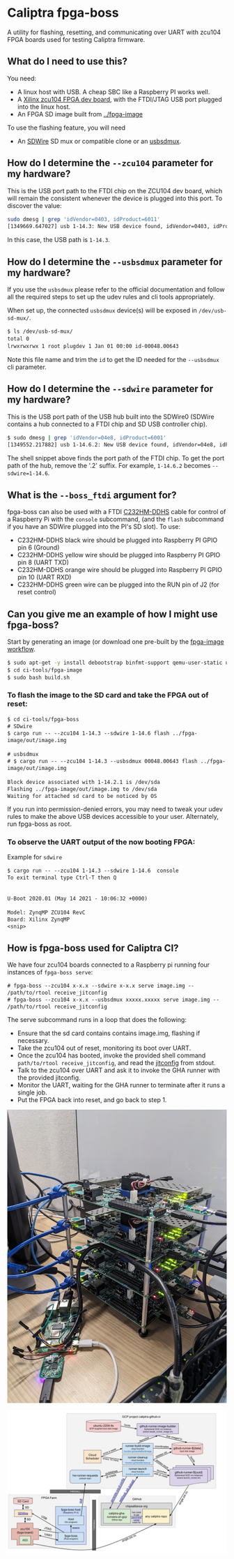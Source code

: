 # Caliptra fpga-boss

A utility for flashing, resetting, and communicating over UART with zcu104 FPGA
boards used for testing Caliptra firmware.

## What do I need to use this?

You need:

* A linux host with USB. A cheap SBC like a Raspberry PI works well.
* A [Xilinx zcu104 FPGA dev board](https://www.xilinx.com/products/boards-and-kits/zcu104.html), with the FTDI/JTAG USB port plugged into the linux host.
* An FPGA SD image built from [../fpga-image](../fpga-image)

To use the flashing feature, you will need

* An [SDWire](https://wiki.tizen.org/SDWire) SD mux or compatible clone or an [usbsdmux](https://github.com/linux-automation/usbsdmux/). 

## How do I determine the `--zcu104` parameter for my hardware?

This is the USB port path to the FTDI chip on the ZCU104 dev board, which will
remain the consistent whenever the device is plugged into this port. To discover
the value:

```sh
sudo dmesg | grep 'idVendor=0403, idProduct=6011'
[1349669.647027] usb 1-14.3: New USB device found, idVendor=0403, idProduct=6011, bcdDevice= 8.00 
```

In this case, the USB path is `1-14.3`.


## How do I determine the `--usbsdmux` parameter for my hardware?

If you use the `usbsdmux` please refer to the official documentation and follow all the required steps to set up the udev rules and cli tools appropriately. 

When set up, the connected `usbsdmux` device(s) will be exposed in `/dev/usb-sd-mux/`.

```sh
$ ls /dev/usb-sd-mux/
total 0
lrwxrwxrwx 1 root plugdev 1 Jan 01 00:00 id-00048.00643
```

Note this file name and trim the `id` to get the ID needed for the `--usbsdmux` cli parameter.

## How do I determine the `--sdwire` parameter for my hardware?

This is the USB port path of the USB hub built into the SDWire0 (SDWire contains
a hub connected to a FTDI chip and SD USB controller chip).

```sh
$ sudo dmesg | grep 'idVendor=04e8, idProduct=6001'
[1349552.217882] usb 1-14.6.2: New USB device found, idVendor=04e8, idProduct=6001, bcdDevice=10.00
```

The shell snippet above finds the port path of the FTDI chip. To get the port path of
the hub, remove the '.2' suffix. For example, `1-14.6.2` becomes `--sdwire=1-14.6`.

## What is the `--boss_ftdi` argument for?

fpga-boss can also be used with a FTDI
[C232HM-DDHS](https://ftdichip.com/products/c232hm-ddhsl-0-2/) cable for
control of a Raspberry Pi with the `console` subcommand, (and the `flash`
subcommand if you have an SDWire plugged into the PI's SD slot). To use:

* C232HM-DDHS black wire should be plugged into Raspberry PI GPIO pin 6 (Ground)
* C232HM-DDHS yellow wire should be plugged into Raspberry PI GPIO pin 8 (UART TXD)
* C232HM-DDHS orange wire should be plugged into Raspberry PI GPIO pin 10 (UART RXD)
* C232HM-DDHS green wire can be plugged into the RUN pin of J2 (for reset control)

## Can you give me an example of how I might use fpga-boss?

Start by generating an image (or download one pre-built by the [fpga-image workflow](../../.github/workflows/fpga-image.yml).

```sh
$ sudo apt-get -y install debootstrap binfmt-support qemu-user-static u-boot-tool
$ cd ci-tools/fpga-image
$ sudo bash build.sh
```

### To flash the image to the SD card and take the FPGA out of reset:

```
$ cd ci-tools/fpga-boss
# SDwire
$ cargo run -- --zcu104 1-14.3 --sdwire 1-14.6 flash ../fpga-image/out/image.img

# usbsdmux
# $ cargo run -- --zcu104 1-14.3 --usbsdmux 00048.00643 flash ../fpga-image/out/image.img

Block device associated with 1-14.2.1 is /dev/sda
Flashing ../fpga-image/out/image.img to /dev/sda
Waiting for attached sd card to be noticed by OS
```

If you run into permission-denied errors, you may need to tweak your udev rules
to make the above USB devices accessible to your user. Alternately, run
fpga-boss as root.

### To observe the UART output of the now booting FPGA:

Example for `sdwire`
```
$ cargo run -- --zcu104 1-14.3 --sdwire 1-14.6  console
To exit terminal type Ctrl-T then Q


U-Boot 2020.01 (May 14 2021 - 10:06:32 +0000)

Model: ZynqMP ZCU104 RevC
Board: Xilinx ZynqMP
<snip>
```

## How is fpga-boss used for Caliptra CI?

We have four zcu104 boards connected to a Raspberry pi running four instances of
`fpga-boss serve`:

```
# fpga-boss --zcu104 x-x.x --sdwire x-x.x serve image.img -- /path/to/rtool receive_jitconfig
# fpga-boss --zcu104 x-x.x --usbsdmux xxxxx.xxxxx serve image.img -- /path/to/rtool receive_jitconfig
```

The serve subcommand runs in a loop that does the following:

* Ensure that the sd card contains contains image.img, flashing if necessary.
* Take the zcu104 out of reset, monitoring its boot over UART.
* Once the zcu104 has booted, invoke the provided shell command
  `path/to/rtool receive_jitconfig`, and read the
  [jitconfig](https://docs.github.com/en/rest/actions/self-hosted-runners#create-configuration-for-a-just-in-time-runner-for-an-organization) from
  stdout.
* Talk to the zcu104 over UART and ask it to invoke the GHA runner
  with the provided jitconfig.
* Monitor the UART, waiting for the GHA runner to terminate after it
  runs a single job.
* Put the FPGA back into reset, and go back to step 1.

![Photo of FPGA Farm](./images/fpga-farm.jpg)

![Block Diagram](./../github-runner/images/caliptra-github-ci.svg)
